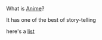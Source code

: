 What is [Anime](https://en.wikipedia.org/wiki/Anime)?

It has one of the best of story-telling

here's a [list](anime-list/anime-list.md)
